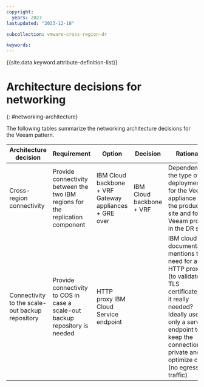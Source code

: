 ```yaml
---
copyright:
  years: 2023
lastupdated: "2023-12-18"

subcollection: vmware-cross-region-dr

keywords:
---
```


{{site.data.keyword.attribute-definition-list}}

# Architecture decisions for networking

{: \#networking-architecture}

The following tables summarize the networking architecture decisions for the Veeam pattern.

| **Architecture decision**                        | **Requirement**                                                                 | **Option**                                               | **Decision**              | **Rationale**                                                                                                                                                                                                                   |
|--------------------------------------------------|---------------------------------------------------------------------------------|----------------------------------------------------------|---------------------------|---------------------------------------------------------------------------------------------------------------------------------------------------------------------------------------------------------------------------------|
| Cross-region connectivity                        | Provide connectivity between the two IBM regions for the replication component  | IBM Cloud backbone + VRF  Gateway appliances + GRE over  | IBM Cloud backbone + VRF  | Dependent on the type of deployment for the Veeam appliance in the production site and for the Veeam proxy in the DR site                                                                                                       |
| Connectivity to the scale-out backup repository  | Provide connectivity to COS in case a scale-out backup repository is needed     | HTTP proxy  IBM Cloud Service endpoint                   |                           | IBM cloud documentation mentions the need for an HTTP proxy (to validate the TLS certificate)..is it really needed?  Ideally use only a service endpoint to keep the connection private and optimize costs (no egress traffic)  |
